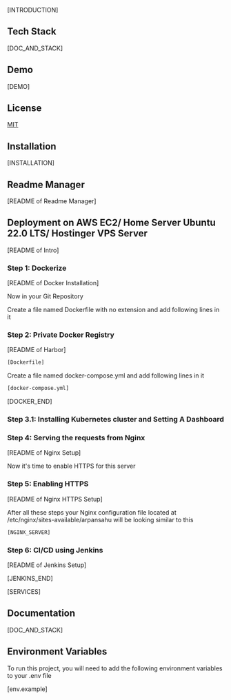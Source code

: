 [INTRODUCTION]

## Tech Stack

[DOC_AND_STACK]

## Demo

[DEMO]

## License

[MIT](https://choosealicense.com/licenses/mit/)


## Installation

[INSTALLATION]

## Readme Manager

[README of Readme Manager]

## Deployment on AWS EC2/ Home Server Ubuntu 22.0 LTS/ Hostinger VPS Server

[README of Intro]

### Step 1: Dockerize

[README of Docker Installation]

Now in your Git Repository

Create a file named Dockerfile with no extension and add following lines in it

### Step 2: Private Docker Registry

[README of Harbor]

```bash
[Dockerfile]
```

Create a file named docker-compose.yml and add following lines in it

```bash
[docker-compose.yml]
```

[DOCKER_END]

### Step 3.1: Installing Kubernetes cluster and Setting A Dashboard



### Step 4: Serving the requests from Nginx

[README of Nginx Setup]

Now it's time to enable HTTPS for this server

### Step 5: Enabling HTTPS 

[README of Nginx HTTPS Setup]

After all these steps your Nginx configuration file located at /etc/nginx/sites-available/arpansahu will be looking similar to this

```bash
[NGINX_SERVER]
```

### Step 6: CI/CD using Jenkins

[README of Jenkins Setup]

[JENKINS_END]

[SERVICES]

## Documentation

[DOC_AND_STACK]

## Environment Variables

To run this project, you will need to add the following environment variables to your .env file

[env.example]


